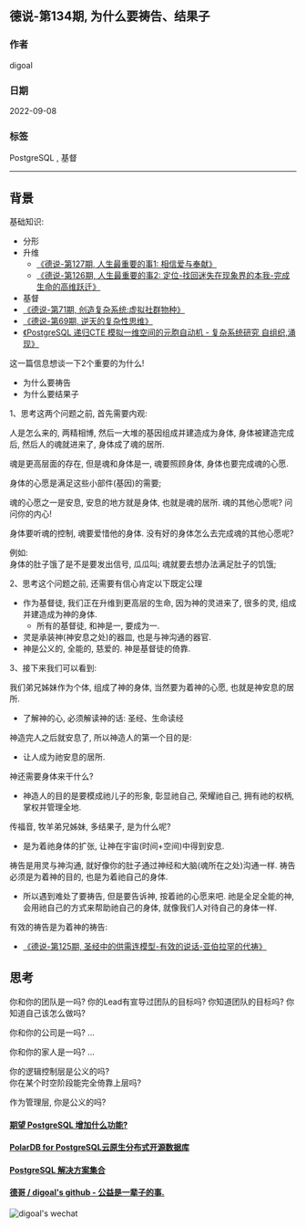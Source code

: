 ## 德说-第134期, 为什么要祷告、结果子       
                            
### 作者                            
digoal                            
                            
### 日期                            
2022-09-08                            
                            
### 标签                            
PostgreSQL , 基督               
                
----                            
                            
## 背景     
    
基础知识:     
- 分形    
- 升维    
    - [《德说-第127期, 人生最重要的事1: 相信爱与奉献》](../202208/20220822_01.md)      
    - [《德说-第126期, 人生最重要的事2: 定位-找回迷失在现象界的本我-完成生命的高维跃迁》](../202208/20220819_03.md)      
- 基督    
- [《德说-第71期, 创造复杂系统:虚拟社群物种》](../202112/20211203_03.md)  
- [《德说-第69期, 逆天的复杂性思维》](../202112/20211202_05.md)  
- [《PostgreSQL 递归CTE 模拟一维空间的元胞自动机 - 复杂系统研究 自组织,涌现》](../202112/20211202_04.md)  
    
这一篇信息想谈一下2个重要的为什么!    
- 为什么要祷告    
- 为什么要结果子    
    
1、思考这两个问题之前, 首先需要内观:    
    
人是怎么来的, 两精相博, 然后一大堆的基因组成并建造成为身体, 身体被建造完成后, 然后人的魂就进来了, 身体成了魂的居所.     
    
魂是更高层面的存在, 但是魂和身体是一, 魂要照顾身体, 身体也要完成魂的心愿.     
    
身体的心愿是满足这些小部件(基因)的需要;     
    
魂的心愿之一是安息, 安息的地方就是身体, 也就是魂的居所. 魂的其他心愿呢? 问问你的内心!      
    
身体要听魂的控制, 魂要爱惜他的身体. 没有好的身体怎么去完成魂的其他心愿呢?      
    
例如:     
身体的肚子饿了是不是要发出信号, 瓜瓜叫; 魂就要去想办法满足肚子的饥饿;     
    
2、思考这个问题之前, 还需要有信心肯定以下既定公理    
    
- 作为基督徒, 我们正在升维到更高层的生命, 因为神的灵进来了, 很多的灵, 组成并建造成为神的身体.    
    - 所有的基督徒, 和神是一, 要成为一.      
- 灵是承装神(神安息之处)的器皿, 也是与神沟通的器官.     
- 神是公义的, 全能的, 慈爱的. 神是基督徒的倚靠.    
    
3、接下来我们可以看到:    
    
我们弟兄姊妹作为个体, 组成了神的身体, 当然要为着神的心愿, 也就是神安息的居所.      
- 了解神的心, 必须解读神的话: 圣经、生命读经
    
神造完人之后就安息了, 所以神造人的第一个目的是:     
- 让人成为祂安息的居所.     
    
神还需要身体来干什么?     
- 神造人的目的是要模成祂儿子的形象, 彰显祂自己, 荣耀祂自己, 拥有祂的权柄, 掌权并管理全地.     
    
传福音, 牧羊弟兄姊妹, 多结果子, 是为什么呢?     
- 是为着祂身体的扩张, 让神在宇宙(时间+空间)中得到安息.     
    
祷告是用灵与神沟通, 就好像你的肚子通过神经和大脑(魂所在之处)沟通一样. 祷告必须是为着神的目的, 也是为着祂自己的身体.     
- 所以遇到难处了要祷告, 但是要告诉神, 按着祂的心愿来吧. 祂是全足全能的神, 会用祂自己的方式来帮助祂自己的身体, 就像我们人对待自己的身体一样.       
    
有效的祷告是为着神的祷告:     
- [《德说-第125期, 圣经中的供需连模型-有效的说话-亚伯拉罕的代祷》](../202208/20220819_02.md)      
    
## 思考  
你和你的团队是一吗? 你的Lead有宣导过团队的目标吗? 你知道团队的目标吗? 你知道自己该怎么做吗?   
  
你和你的公司是一吗? ...   
  
你和你的家人是一吗? ...   
  
你的逻辑控制层是公义的吗?   
你在某个时空阶段能完全倚靠上层吗?   
  
作为管理层, 你是公义的吗?  
      
  
#### [期望 PostgreSQL 增加什么功能?](https://github.com/digoal/blog/issues/76 "269ac3d1c492e938c0191101c7238216")
  
  
#### [PolarDB for PostgreSQL云原生分布式开源数据库](https://github.com/ApsaraDB/PolarDB-for-PostgreSQL "57258f76c37864c6e6d23383d05714ea")
  
  
#### [PostgreSQL 解决方案集合](https://yq.aliyun.com/topic/118 "40cff096e9ed7122c512b35d8561d9c8")
  
  
#### [德哥 / digoal's github - 公益是一辈子的事.](https://github.com/digoal/blog/blob/master/README.md "22709685feb7cab07d30f30387f0a9ae")
  
  
![digoal's wechat](../pic/digoal_weixin.jpg "f7ad92eeba24523fd47a6e1a0e691b59")
  
